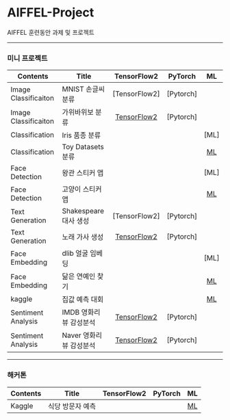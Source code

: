 # AIFFEL-Project
AIFFEL 훈련동안 과제 및 프로젝트

<hr>

### 미니 프로젝트


Contents|Title|TensorFlow2|PyTorch|ML
--------|--------|:-------:|:----------:|:-------:
Image Classificaiton|MNIST 손글씨 분류|[TensorFlow2]|[Pytorch]
Image Classificaiton|가위바위보 분류|[TensorFlow2](https://github.com/gjustin40/AIFFEL-Project/blob/main/Mini-Project/Mini-Project01/Node-Project1-Rock_Scissor_Paper.ipynb)|[Pytorch]
Classification|Iris 품종 분류|||[ML]
Classification|Toy Datasets 분류|||[ML](https://github.com/gjustin40/AIFFEL-Project/blob/main/Mini-Project/Mini-Project02/Node-Project2-Digits_Wine_BreastCancer.ipynb)
Face Detection|왕관 스티커 앱|||[ML]
Face Detection|고양이 스티커 앱|||[ML](https://github.com/gjustin40/AIFFEL-Project/blob/main/Mini-Project/Mini-Project03/Node-Project3-Cat_Sticker.ipynb)
Text Generation|Shakespeare 대사 생성|[TensorFlow2]|[Pytorch]
Text Generation|노래 가사 생성|[TensorFlow2](https://github.com/gjustin40/AIFFEL-Project/blob/main/Mini-Project/Mini-Project04/Node-Project4-Lyricist.ipynb)|[Pytorch]
Face Embedding|dlib 얼굴 임베딩|||[ML]
Face Embedding|닮은 연예인 찾기|||[ML](https://github.com/gjustin40/AIFFEL-Project/blob/main/Mini-Project/Mini-Project05/Node-Project5-Celebrity_Similarity.ipynb)
kaggle|집값 예측 대회|||[ML](https://github.com/gjustin40/AIFFEL-Project/blob/main/Mini-Project/Mini-Project06/Node-Project6-Kaggle_House_Price_Prediction.ipynb)
Sentiment Analysis|IMDB 영화리뷰 감성분석|[TensorFlow2](https://github.com/gjustin40/AIFFEL-Project/blob/main/Mini-Project/Mini-Project07/practice/Node-Project07-IMDb_Moive_Review_SentimentAnalysis.ipynb)|[Pytorch]
Sentiment Analysis|Naver 영화리뷰 감성분석|[TensorFlow2](https://github.com/gjustin40/AIFFEL-Project/blob/main/Mini-Project/Mini-Project07/Node-Project07-Naver_MoiveReview_SentimentAnalysis.ipynb)|[Pytorch]

<hr>

### 해커톤
Contents|Title|TensorFlow2|PyTorch|ML
--------|--------|:-------:|:----------:|:-------:
Kaggle |식당 방문자 예측|||[ML](https://github.com/gjustin40/AIFFEL-Project/blob/main/HACKATHON/HACKATHON1/HACKATHON1-Recruit_Restaurant_Visitor_Forecastin.ipynb)